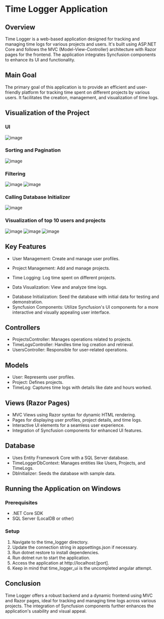 # Time Logger Application

## Overview
Time Logger is a web-based application designed for tracking and managing time logs for various projects and users. It's built using ASP.NET Core and follows the MVC (Model-View-Controller) architecture with Razor pages for the frontend. The application integrates Syncfusion components to enhance its UI and functionality.


## Main Goal
The primary goal of this application is to provide an efficient and user-friendly platform for tracking time spent on different projects by various users. It facilitates the creation, management, and visualization of time logs.

## Visualization of the Project
### UI
![image](https://github.com/SimeonKovachev/time_logger/assets/118481673/fcf1e251-b01e-4abc-a055-f821fa33cc98)

### Sorting and Pagination
![image](https://github.com/SimeonKovachev/time_logger/assets/118481673/3dc6533b-6b0e-43dc-b57c-44c8ce2fb2fd)

### Filtering
![image](https://github.com/SimeonKovachev/time_logger/assets/118481673/b50cb9cb-a861-45f3-a183-f6c4eed54631)
![image](https://github.com/SimeonKovachev/time_logger/assets/118481673/410d3bb6-ebf0-4b45-8671-a53d3a35baad)


### Calling Database Initializer
![image](https://github.com/SimeonKovachev/time_logger/assets/118481673/b571db23-dd52-40ec-b2c6-2677ed00d223)


### Visualization of top 10 users and projects 
![image](https://github.com/SimeonKovachev/time_logger/assets/118481673/c136a58c-4077-49ec-9042-f2d7d10dfacf)
![image](https://github.com/SimeonKovachev/time_logger/assets/118481673/ebe06e4d-3acd-4f8d-b083-bfc447616301)
![image](https://github.com/SimeonKovachev/time_logger/assets/118481673/6d66038b-cc82-4bf9-a98d-df01a8a934a5)




## Key Features

* User Management: Create and manage user profiles.
- Project Management: Add and manage projects.
* Time Logging: Log time spent on different projects.
- Data Visualization: View and analyze time logs.
* Database Initialization: Seed the database with initial data for testing and demonstration.
* Syncfusion Components: Utilize Syncfusion's UI components for a more interactive and visually appealing user interface.


## Controllers

- ProjectsController: Manages operations related to projects.
- TimeLogsController: Handles time log creation and retrieval.
- UsersController: Responsible for user-related operations.


## Models

- User: Represents user profiles.
- Project: Defines projects.
- TimeLog: Captures time logs with details like date and hours worked.


## Views (Razor Pages)

- MVC Views using Razor syntax for dynamic HTML rendering.
- Pages for displaying user profiles, project details, and time logs.
- Interactive UI elements for a seamless user experience.
- Integration of Syncfusion components for enhanced UI features.


## Database

- Uses Entity Framework Core with a SQL Server database.
- TimeLoggerDbContext: Manages entities like Users, Projects, and TimeLogs.
- DbInitializer: Seeds the database with sample data.


## Running the Application on Windows
 ### Prerequisites
- .NET Core SDK
- SQL Server (LocalDB or other)


### Setup

1. Navigate to the time_logger directory.
2. Update the connection string in appsettings.json if necessary.
3. Run dotnet restore to install dependencies.
4. Run dotnet run to start the application.
5. Access the application at http://localhost:[port].
6. Keep in mind that time_logger_ui is the uncompleted angular attempt.


## Conclusion

Time Logger offers a robust backend and a dynamic frontend using MVC and Razor pages, ideal for tracking and managing time logs across various projects. The integration of Syncfusion components further enhances the application's usability and visual appeal.
